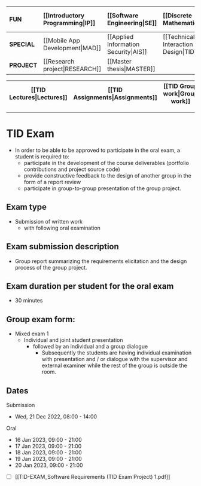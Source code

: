 | **FUN**     | [[Introductory Programming\|IP]] | [[Software Engineering\|SE]]          | [[Discrete Mathematics\|DM]]          | [[Introduction to Database Systems\|IDBS]] | [[Algorithms and Data Structures\|ADS]] | [[How to make (almost) anything\|MAKE]] |
|:----------- |:-------------------------------- |:------------------------------------- |:------------------------------------- |:------------------------------------------ |:--------------------------------------- |:--------------------------------------- |
| **SPECIAL** | [[Mobile App Development\|MAD]]  | [[Applied Information Security\|AIS]] | [[Technical Interaction Design\|TID]] | [[Functional Programming\|FP]]             |                                         |                                         |
| **PROJECT** | [[Research project\|RESEARCH]]   | [[Master thesis\|MASTER]]             |                                       |                                            |                                         |                                         |

| [[TID Lectures\|Lectures]] | [[TID Assignments\|Assignments]] | [[TID Group work\|Group work]] | [[TID Exam\|Exam]] | 
| -------------------------- | -------------------------------- | ------------------------------ | ------------------ |

---

# TID Exam

- In order to be able to be approved to participate in the oral exam, a student is required to:
	- participate in the development of the course deliverables (portfolio contributions and project source code)
	- provide constructive feedback to the design of another group in the form of a report review 
	- participate in group-to-group presentation of the group project.

## Exam type

- Submission of written work 
	- with following oral examination

## Exam submission description
- Group report summarizing the requirements elicitation and the design process of the group project.

## Exam duration per student for the oral exam
- 30 minutes

## Group exam form:
- Mixed exam 1
	- Individual and joint student presentation 
		- followed by an individual and a group dialogue
			- Subsequently the students are having individual examination with presentation and / or dialogue with the supervisor and external examiner while the rest of the group is outside the room.

## Dates
Submission 
- Wed, 21 Dec 2022, 08:00 - 14:00

Oral
- 16 Jan 2023, 09:00 - 21:00
- 17 Jan 2023, 09:00 - 21:00
- 18 Jan 2023, 09:00 - 21:00
- 19 Jan 2023, 09:00 - 21:00
- 20 Jan 2023, 09:00 - 21:00


- [ ] [[TID-EXAM_Software Requirements (TID Exam Project) 1.pdf]]

